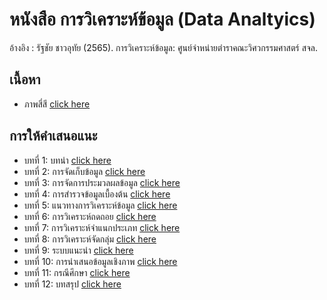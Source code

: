 # หนังสือ การวิเคราะห์ข้อมูล (Data Analtyics)

อ้างอิง : รัฐชัย ชาวอุทัย (2565). การวิเคราะห์ข้อมูล: ศูนย์จำหน่ายตำราคณะวิศวกรรมศาสตร์ สจล.

## เนื้อหา
* ภาพสี่สี [click here](https://docs.google.com/presentation/d/1Hku6vfu01sQvMvPFhb0knapoE-CbJBrW2qP30Ry_dOc/edit?usp=sharing)

## การให้คำเสนอแนะ
* บทที่ 1: บทนำ [click here](https://docs.google.com/forms/d/e/1FAIpQLSd-vqG2TFf7l3Rz8NRX20ogUjI7m1HRwlbGo0VdnR8rd_XkVQ/viewform?usp=pp_url&entry.679093404=%E0%B8%9A%E0%B8%97%E0%B8%97%E0%B8%B5%E0%B9%88+1:+%E0%B8%9A%E0%B8%97%E0%B8%99%E0%B8%B3)
* บทที่ 2: การจัดเก็บข้อมูล [click here](https://docs.google.com/forms/d/e/1FAIpQLSd-vqG2TFf7l3Rz8NRX20ogUjI7m1HRwlbGo0VdnR8rd_XkVQ/viewform?usp=pp_url&entry.679093404=%E0%B8%9A%E0%B8%97%E0%B8%97%E0%B8%B5%E0%B9%88+2:+%E0%B8%81%E0%B8%B2%E0%B8%A3%E0%B8%88%E0%B8%B1%E0%B8%94%E0%B9%80%E0%B8%81%E0%B9%87%E0%B8%9A%E0%B8%82%E0%B9%89%E0%B8%AD%E0%B8%A1%E0%B8%B9%E0%B8%A5)
* บทที่ 3: การจัดการประมวลผลข้อมูล [click here](https://docs.google.com/forms/d/e/1FAIpQLSd-vqG2TFf7l3Rz8NRX20ogUjI7m1HRwlbGo0VdnR8rd_XkVQ/viewform?usp=pp_url&entry.679093404=%E0%B8%9A%E0%B8%97%E0%B8%97%E0%B8%B5%E0%B9%88+1:+%E0%B8%9A%E0%B8%97%E0%B8%99%E0%B8%B3)
* บทที่ 4: การสำรวจข้อมูลเบื้องต้น [click here](https://docs.google.com/forms/d/e/1FAIpQLSd-vqG2TFf7l3Rz8NRX20ogUjI7m1HRwlbGo0VdnR8rd_XkVQ/viewform?usp=pp_url&entry.679093404=%E0%B8%9A%E0%B8%97%E0%B8%97%E0%B8%B5%E0%B9%88+1:+%E0%B8%9A%E0%B8%97%E0%B8%99%E0%B8%B3)
* บทที่ 5: แนวทางการวิเคราะห์ข้อมูล [click here](https://docs.google.com/forms/d/e/1FAIpQLSd-vqG2TFf7l3Rz8NRX20ogUjI7m1HRwlbGo0VdnR8rd_XkVQ/viewform?usp=pp_url&entry.679093404=%E0%B8%9A%E0%B8%97%E0%B8%97%E0%B8%B5%E0%B9%88+4:+%E0%B8%81%E0%B8%B2%E0%B8%A3%E0%B8%AA%E0%B8%B3%E0%B8%A3%E0%B8%A7%E0%B8%88%E0%B8%82%E0%B9%89%E0%B8%AD%E0%B8%A1%E0%B8%B9%E0%B8%A5%E0%B9%80%E0%B8%9A%E0%B8%B7%E0%B9%89%E0%B8%AD%E0%B8%87%E0%B8%95%E0%B9%89%E0%B8%99)
* บทที่ 6: การวิเคราะห์ถดถอย [click here](https://docs.google.com/forms/d/e/1FAIpQLSd-vqG2TFf7l3Rz8NRX20ogUjI7m1HRwlbGo0VdnR8rd_XkVQ/viewform?usp=pp_url&entry.679093404=%E0%B8%9A%E0%B8%97%E0%B8%97%E0%B8%B5%E0%B9%88+4:+%E0%B8%81%E0%B8%B2%E0%B8%A3%E0%B8%AA%E0%B8%B3%E0%B8%A3%E0%B8%A7%E0%B8%88%E0%B8%82%E0%B9%89%E0%B8%AD%E0%B8%A1%E0%B8%B9%E0%B8%A5%E0%B9%80%E0%B8%9A%E0%B8%B7%E0%B9%89%E0%B8%AD%E0%B8%87%E0%B8%95%E0%B9%89%E0%B8%99)
* บทที่ 7: การวิเคราะห์จำแนกประเภท [click here](https://docs.google.com/forms/d/e/1FAIpQLSd-vqG2TFf7l3Rz8NRX20ogUjI7m1HRwlbGo0VdnR8rd_XkVQ/viewform?usp=pp_url&entry.679093404=%E0%B8%9A%E0%B8%97%E0%B8%97%E0%B8%B5%E0%B9%88+6:+%E0%B8%81%E0%B8%B2%E0%B8%A3%E0%B8%A7%E0%B8%B4%E0%B9%80%E0%B8%84%E0%B8%A3%E0%B8%B2%E0%B8%B0%E0%B8%AB%E0%B9%8C%E0%B8%96%E0%B8%94%E0%B8%96%E0%B8%AD%E0%B8%A2)
* บทที่ 8: การวิเคราะห์จัดกลุ่ม [click here](https://docs.google.com/forms/d/e/1FAIpQLSd-vqG2TFf7l3Rz8NRX20ogUjI7m1HRwlbGo0VdnR8rd_XkVQ/viewform?usp=pp_url&entry.679093404=%E0%B8%9A%E0%B8%97%E0%B8%97%E0%B8%B5%E0%B9%88+6:+%E0%B8%81%E0%B8%B2%E0%B8%A3%E0%B8%A7%E0%B8%B4%E0%B9%80%E0%B8%84%E0%B8%A3%E0%B8%B2%E0%B8%B0%E0%B8%AB%E0%B9%8C%E0%B8%96%E0%B8%94%E0%B8%96%E0%B8%AD%E0%B8%A2)
* บทที่ 9: ระบบแนะนำ [click here](https://docs.google.com/forms/d/e/1FAIpQLSd-vqG2TFf7l3Rz8NRX20ogUjI7m1HRwlbGo0VdnR8rd_XkVQ/viewform?usp=pp_url&entry.679093404=%E0%B8%9A%E0%B8%97%E0%B8%97%E0%B8%B5%E0%B9%88+8:+%E0%B8%81%E0%B8%B2%E0%B8%A3%E0%B8%A7%E0%B8%B4%E0%B9%80%E0%B8%84%E0%B8%A3%E0%B8%B2%E0%B8%B0%E0%B8%AB%E0%B9%8C%E0%B8%88%E0%B8%B1%E0%B8%94%E0%B8%81%E0%B8%A5%E0%B8%B8%E0%B9%88%E0%B8%A1)
* บทที่ 10: การนำเสนอข้อมูลเชิงภาพ [click here](https://docs.google.com/forms/d/e/1FAIpQLSd-vqG2TFf7l3Rz8NRX20ogUjI7m1HRwlbGo0VdnR8rd_XkVQ/viewform?usp=pp_url&entry.679093404=%E0%B8%9A%E0%B8%97%E0%B8%97%E0%B8%B5%E0%B9%88+10:+%E0%B8%81%E0%B8%B2%E0%B8%A3%E0%B8%99%E0%B8%B3%E0%B9%80%E0%B8%AA%E0%B8%99%E0%B8%AD%E0%B8%82%E0%B9%89%E0%B8%AD%E0%B8%A1%E0%B8%B9%E0%B8%A5%E0%B9%80%E0%B8%8A%E0%B8%B4%E0%B8%87%E0%B8%A0%E0%B8%B2%E0%B8%9E)
* บทที่ 11: กรณีศึกษา [click here](https://docs.google.com/forms/d/e/1FAIpQLSd-vqG2TFf7l3Rz8NRX20ogUjI7m1HRwlbGo0VdnR8rd_XkVQ/viewform?usp=pp_url&entry.679093404=%E0%B8%9A%E0%B8%97%E0%B8%97%E0%B8%B5%E0%B9%88+10:+%E0%B8%81%E0%B8%B2%E0%B8%A3%E0%B8%99%E0%B8%B3%E0%B9%80%E0%B8%AA%E0%B8%99%E0%B8%AD%E0%B8%82%E0%B9%89%E0%B8%AD%E0%B8%A1%E0%B8%B9%E0%B8%A5%E0%B9%80%E0%B8%8A%E0%B8%B4%E0%B8%87%E0%B8%A0%E0%B8%B2%E0%B8%9E)
* บทที่ 12: บทสรุป [click here](https://docs.google.com/forms/d/e/1FAIpQLSd-vqG2TFf7l3Rz8NRX20ogUjI7m1HRwlbGo0VdnR8rd_XkVQ/viewform?usp=pp_url&entry.679093404=%E0%B8%9A%E0%B8%97%E0%B8%97%E0%B8%B5%E0%B9%88+10:+%E0%B8%81%E0%B8%B2%E0%B8%A3%E0%B8%99%E0%B8%B3%E0%B9%80%E0%B8%AA%E0%B8%99%E0%B8%AD%E0%B8%82%E0%B9%89%E0%B8%AD%E0%B8%A1%E0%B8%B9%E0%B8%A5%E0%B9%80%E0%B8%8A%E0%B8%B4%E0%B8%87%E0%B8%A0%E0%B8%B2%E0%B8%9E)
